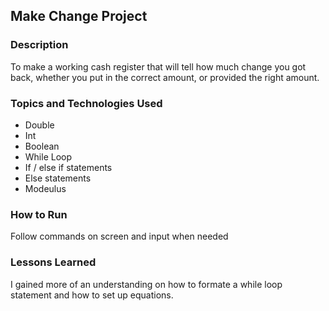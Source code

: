 ## Make Change Project

### Description

To make a working cash register that will tell how much change you got back, whether you put in the correct amount, or provided the right amount.

### Topics and Technologies Used
* Double 
* Int
* Boolean
* While Loop
* If / else if statements
* Else statements
* Modeulus

### How to Run

Follow commands on screen and input when needed

### Lessons Learned

I gained more of an understanding on how to formate a while loop statement and how to set up equations.
